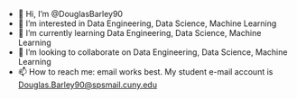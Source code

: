 - 👋 Hi, I’m @DouglasBarley90
- 👀 I’m interested in Data Engineering, Data Science, Machine Learning
- 🌱 I’m currently learning Data Engineering, Data Science, Machine Learning
- 💞️ I’m looking to collaborate on Data Engineering, Data Science, Machine Learning
- 📫 How to reach me: email works best. My student e-mail account is Douglas.Barley90@spsmail.cuny.edu

<!---
DouglasBarley90/DouglasBarley90 is a ✨ special ✨ repository because its `README.md` (this file) appears on your GitHub profile.
You can click the Preview link to take a look at your changes.
--->
